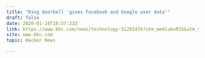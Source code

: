 ```yaml
---
title: "Ring doorbell 'gives Facebook and Google user data'"
draft: false
date: 2020-01-28T16:57:23Z
link: https://www.bbc.com/news/technology-51281476?utm_medium=RSS&utm_source=hune
site: www.bbc.com
topic: Hacker News  

---
```

